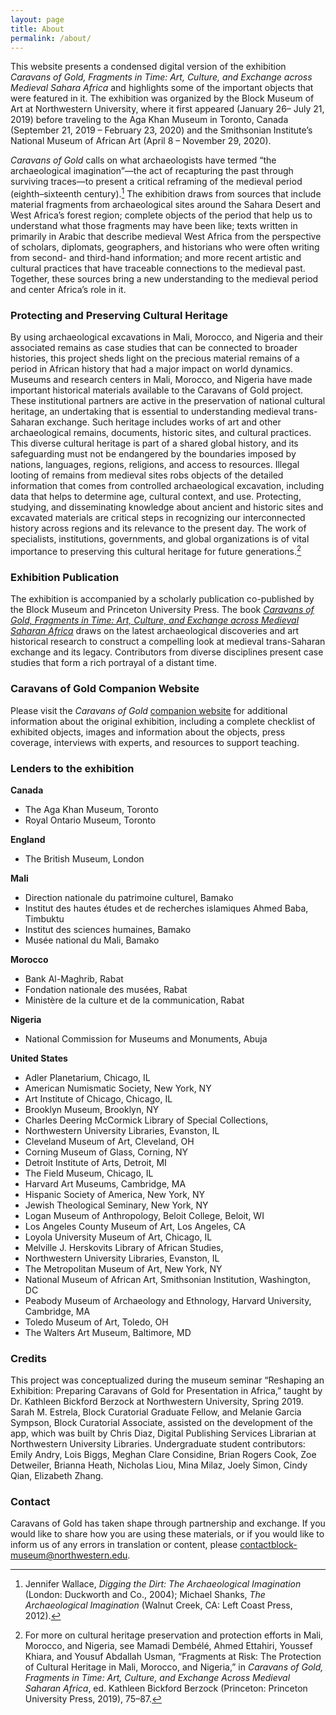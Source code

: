 ```yaml
---
layout: page
title: About
permalink: /about/
---
```

This website presents a condensed digital version of the exhibition _Caravans of Gold, Fragments in Time: Art, Culture, and Exchange across Medieval Sahara Africa_ and highlights some of the important objects that were featured in it. The exhibition was organized by the Block Museum of Art at Northwestern University, where it first appeared (January 26– July 21, 2019) before traveling to the Aga Khan Museum in Toronto, Canada (September 21, 2019 – February 23, 2020) and the Smithsonian Institute’s National Museum of African Art (April 8 – November 29, 2020).

_Caravans of Gold_ calls on what archaeologists have termed “the archaeological imagination”—the act of recapturing the past through surviving traces—to present a critical reframing of the medieval period (eighth–sixteenth century).[^1]  The exhibition draws from sources that include material fragments from archaeological sites around the Sahara Desert and West Africa’s forest region; complete objects of the period that help us to understand what those fragments may have been like; texts written in primarily in Arabic that describe medieval West Africa from the perspective of scholars, diplomats, geographers, and historians who were often writing from second- and third-hand information; and more recent artistic and cultural practices that have traceable connections to the medieval past. Together, these sources bring a new understanding to the medieval period and center Africa’s role in it.

### Protecting and Preserving Cultural Heritage

By using archaeological excavations in Mali, Morocco, and Nigeria and their associated remains as case studies that can be connected to broader histories, this project sheds light on the precious material remains of a period in African history that had a major impact on world dynamics. Museums and research centers in Mali, Morocco, and Nigeria have made important historical materials available to the Caravans of Gold project. These institutional partners are active in the preservation of national cultural heritage, an undertaking that is essential to understanding medieval trans-Saharan exchange. Such heritage includes works of art and other archaeological remains, documents, historic sites, and cultural practices. This diverse cultural heritage is part of a shared global history, and its safeguarding must not be endangered by the boundaries imposed by nations, languages, regions, religions, and access to resources. Illegal looting of remains from medieval sites robs objects of the detailed information that comes from controlled archaeological excavation, including data that helps to determine age, cultural context, and use. Protecting, studying, and disseminating knowledge about ancient and historic sites and excavated materials are critical steps in recognizing our interconnected history across regions and its relevance to the present day. The work of specialists, institutions, governments, and global organizations is of vital importance to preserving this cultural heritage for future generations.[^2]

### Exhibition Publication

The exhibition is accompanied by a scholarly publication co-published by the Block Museum and Princeton University Press. The book _[Caravans of Gold, Fragments in Time: Art, Culture, and Exchange across Medieval Saharan Africa](https://www.blockmuseum.northwestern.edu/publications/caravans-of-gold,-fragments-in-time.html)_ draws on the latest archaeological discoveries and art historical research to construct a compelling look at medieval trans-Saharan exchange and its legacy. Contributors from diverse disciplines present case studies that form a rich portrayal of a distant time.

### Caravans of Gold Companion Website

Please visit the _Caravans of Gold_ [companion website](https://caravansofgold.org/) for additional information about the original exhibition, including a complete checklist of exhibited objects, images and information about the objects, press coverage, interviews with experts, and resources to support teaching.


### Lenders to the exhibition  

__Canada__
- The Aga Khan Museum, Toronto  
- Royal Ontario Museum, Toronto

__England__
- The British Museum, London

__Mali__  
- Direction nationale du patrimoine culturel, Bamako  
- Institut des hautes études et de recherches islamiques Ahmed Baba, Timbuktu  
- Institut des sciences humaines, Bamako  
- Musée national du Mali, Bamako

__Morocco__
- Bank Al-Maghrib, Rabat  
- Fondation nationale des musées, Rabat  
- Ministère de la culture et de la communication, Rabat

__Nigeria__
- National Commission for Museums and Monuments, Abuja

__United States__
- Adler Planetarium, Chicago, IL  
- American Numismatic Society, New York, NY  
- Art Institute of Chicago, Chicago, IL  
- Brooklyn Museum, Brooklyn, NY  
- Charles Deering McCormick Library of Special Collections,
- Northwestern University Libraries, Evanston, IL  
- Cleveland Museum of Art, Cleveland, OH  
- Corning Museum of Glass, Corning, NY  
- Detroit Institute of Arts, Detroit, MI  
- The Field Museum, Chicago, IL  
- Harvard Art Museums, Cambridge, MA  
- Hispanic Society of America, New York, NY  
- Jewish Theological Seminary, New York, NY  
- Logan Museum of Anthropology, Beloit College, Beloit, WI  
- Los Angeles County Museum of Art, Los Angeles, CA  
- Loyola University Museum of Art, Chicago, IL  
- Melville J. Herskovits Library of African Studies,
- Northwestern University Libraries, Evanston, IL  
- The Metropolitan Museum of Art, New York, NY  
- National Museum of African Art, Smithsonian Institution, Washington, DC  
- Peabody Museum of Archaeology and Ethnology, Harvard University, Cambridge, MA  
- Toledo Museum of Art, Toledo, OH  
- The Walters Art Museum, Baltimore, MD

### Credits

This project was conceptualized during the museum seminar “Reshaping an Exhibition: Preparing Caravans of Gold for Presentation in Africa,” taught by Dr. Kathleen Bickford Berzock at Northwestern University, Spring 2019. Sarah M. Estrela, Block Curatorial Graduate Fellow, and Melanie Garcia Sympson, Block Curatorial Associate, assisted on the development of the app, which was built by Chris Diaz, Digital Publishing Services Librarian at Northwestern University Libraries. Undergraduate student contributors: Emily Andry, Lois Biggs, Meghan Clare Considine, Brian Rogers Cook, Zoe Detweiler, Brianna Heath, Nicholas Liou, Mina Milaz, Joely Simon, Cindy Qian, Elizabeth Zhang.

### Contact

Caravans of Gold has taken shape through partnership and exchange. If you would like to share how you are using these materials, or if you would like to inform us of any errors in translation or content, please contactblock-museum@northwestern.edu.

[^1]: Jennifer Wallace, _Digging the Dirt: The Archaeological Imagination_ (London: Duckworth and Co., 2004); Michael Shanks, _The Archaeological Imagination_ (Walnut Creek, CA: Left Coast Press, 2012).

[^2]: For more on cultural heritage preservation and protection efforts in Mali, Morocco, and Nigeria, see Mamadi Dembélé, Ahmed Ettahiri, Youssef Khiara, and Yousuf Abdallah Usman, “Fragments at Risk: The Protection of Cultural Heritage in Mali, Morocco, and Nigeria,” in _Caravans of Gold, Fragments in Time: Art, Culture, and Exchange Across Medieval Saharan Africa_, ed. Kathleen Bickford Berzock (Princeton: Princeton University Press, 2019), 75–87.

